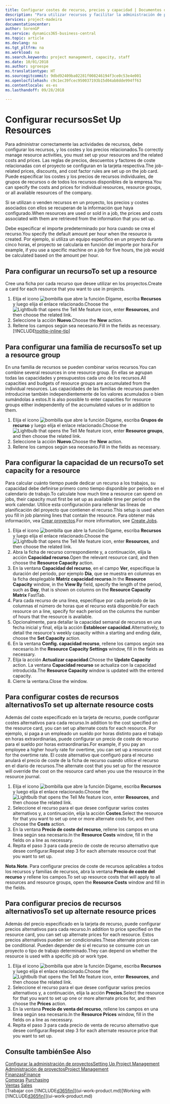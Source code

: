 ```yaml
---
title: Configurar costes de recurso, precios y capacidad | Documentos de Microsoft
description: "Para utilizar recursos y facilitar la administración de proyectos, especifique costes y precios para recursos individuales o grupos de recursos, y configure la capacidad de recursos."
services: project-madeira
documentationcenter: 
author: SorenGP
ms.service: dynamics365-business-central
ms.topic: article
ms.devlang: na
ms.tgt_pltfrm: na
ms.workload: na
ms.search.keywords: project management, capacity, staff
ms.date: 10/01/2018
ms.author: sgroespe
ms.translationtype: HT
ms.sourcegitcommit: 9dbd92409ba02281f008246194f3ce0c53e4e001
ms.openlocfilehash: c9c1ec39fcec950037193b15d04ab8dde994ff63
ms.contentlocale: es-es
ms.lasthandoff: 09/28/2018

---
```

# <a name="set-up-resources"></a><span data-ttu-id="fb3c0-103">Configurar recursos</span><span class="sxs-lookup"><span data-stu-id="fb3c0-103">Set Up Resources</span></span>
<span data-ttu-id="fb3c0-104">Para administrar correctamente las actividades de recursos, debe configurar los recursos, y los costes y los precios relacionados.</span><span class="sxs-lookup"><span data-stu-id="fb3c0-104">To correctly manage resource activities, you must set up your resources and the related costs and prices.</span></span> <span data-ttu-id="fb3c0-105">Las reglas de precios, descuentos y factores de coste relacionadas con el proyecto se configuran en la tarjeta respectiva.</span><span class="sxs-lookup"><span data-stu-id="fb3c0-105">The job-related prices, discounts, and cost factor rules are set up on the job card.</span></span> <span data-ttu-id="fb3c0-106">Puede especificar los costes y los precios de recursos individuales, de grupos de recursos o de todos los recursos disponibles de la empresa.</span><span class="sxs-lookup"><span data-stu-id="fb3c0-106">You can specify the costs and prices for individual resources, resource groups, or all available resources of the company.</span></span>

<span data-ttu-id="fb3c0-107">Si se utilizan o venden recursos en un proyecto, los precios y costes asociados con ellos se recuperan de la información que haya configurado.</span><span class="sxs-lookup"><span data-stu-id="fb3c0-107">When resources are used or sold in a job, the prices and costs associated with them are retrieved from the information that you set up.</span></span>

<span data-ttu-id="fb3c0-108">Debe especificar el importe predeterminado por hora cuando se crea el recurso.</span><span class="sxs-lookup"><span data-stu-id="fb3c0-108">You specify the default amount per hour when the resource is created.</span></span> <span data-ttu-id="fb3c0-109">Por ejemplo, si utiliza un equipo específico en un proyecto durante cinco horas, el proyecto se calcularía en función del importe por hora.</span><span class="sxs-lookup"><span data-stu-id="fb3c0-109">For example, if you use a specific machine on a job for five hours, the job would be calculated based on the amount per hour.</span></span>

## <a name="to-set-up-a-resource"></a><span data-ttu-id="fb3c0-110">Para configurar un recurso</span><span class="sxs-lookup"><span data-stu-id="fb3c0-110">To set up a resource</span></span>
<span data-ttu-id="fb3c0-111">Cree una ficha por cada recurso que desee utilizar en los proyectos.</span><span class="sxs-lookup"><span data-stu-id="fb3c0-111">Create a card for each resource that you want to use in projects.</span></span>

1. <span data-ttu-id="fb3c0-112">Elija el icono ![bombilla que abre la función Dígame](media/ui-search/search_small.png "Dígame que desea hacer"), escriba **Recursos** y luego elija el enlace relacionado.</span><span class="sxs-lookup"><span data-stu-id="fb3c0-112">Choose the ![Lightbulb that opens the Tell Me feature](media/ui-search/search_small.png "Tell me what you want to do") icon, enter **Resources**, and then choose the related link.</span></span>
2. <span data-ttu-id="fb3c0-113">Seleccione la acción **Nuevo**.</span><span class="sxs-lookup"><span data-stu-id="fb3c0-113">Choose the **New** action.</span></span>
3. <span data-ttu-id="fb3c0-114">Rellene los campos según sea necesario.</span><span class="sxs-lookup"><span data-stu-id="fb3c0-114">Fill in the fields as necessary.</span></span> [!INCLUDE[tooltip-inline-tip](includes/tooltip-inline-tip_md.md)]  

## <a name="to-set-up-a-resource-group"></a><span data-ttu-id="fb3c0-115">Para configurar una familia de recursos</span><span class="sxs-lookup"><span data-stu-id="fb3c0-115">To set up a resource group</span></span>
<span data-ttu-id="fb3c0-116">En una familia de recursos se pueden combinar varios recursos.</span><span class="sxs-lookup"><span data-stu-id="fb3c0-116">You can combine several resources in one resource group.</span></span> <span data-ttu-id="fb3c0-117">En ellas se agrupan todas las capacidades y presupuestos cada uno de los recursos.</span><span class="sxs-lookup"><span data-stu-id="fb3c0-117">All capacities and budgets of resource groups are accumulated from the individual resources.</span></span> <span data-ttu-id="fb3c0-118">Las capacidades de las familias de recursos pueden introducirse también independientemente de los valores acumulados o bien sumándolas a estos.</span><span class="sxs-lookup"><span data-stu-id="fb3c0-118">It is also possible to enter capacities for resource groups either independently of the accumulated values or in addition to them.</span></span>

1. <span data-ttu-id="fb3c0-119">Elija el icono ![bombilla que abre la función Dígame](media/ui-search/search_small.png "Dígame que desea hacer"), escriba **Grupos de recurso** y luego elija el enlace relacionado.</span><span class="sxs-lookup"><span data-stu-id="fb3c0-119">Choose the ![Lightbulb that opens the Tell Me feature](media/ui-search/search_small.png "Tell me what you want to do") icon, enter **Resource groups**, and then choose the related link.</span></span>
2. <span data-ttu-id="fb3c0-120">Seleccione la acción **Nuevo**.</span><span class="sxs-lookup"><span data-stu-id="fb3c0-120">Choose the **New** action.</span></span>
3. <span data-ttu-id="fb3c0-121">Rellene los campos según sea necesario.</span><span class="sxs-lookup"><span data-stu-id="fb3c0-121">Fill in the fields as necessary.</span></span>

## <a name="to-set-capacity-for-a-resource"></a><span data-ttu-id="fb3c0-122">Para configurar la capacidad de un recurso</span><span class="sxs-lookup"><span data-stu-id="fb3c0-122">To set capacity for a resource</span></span>
<span data-ttu-id="fb3c0-123">Para calcular cuánto tiempo puede dedicar un recurso a los trabajos, su capacidad debe definirse primero como tiempo disponible por periodo en el calendario de trabajo.</span><span class="sxs-lookup"><span data-stu-id="fb3c0-123">To calculate how much time a resource can spend on jobs, their capacity must first be set up as available time per period on the work calendar.</span></span> <span data-ttu-id="fb3c0-124">Utilice esta configuración para rellenar las líneas de planificación del proyecto que contienen el recurso.</span><span class="sxs-lookup"><span data-stu-id="fb3c0-124">This setup is used when you fill in job planning lines that contain the resource.</span></span> <span data-ttu-id="fb3c0-125">Para obtener más información, vea [Crear proyectos](projects-how-create-jobs.md).</span><span class="sxs-lookup"><span data-stu-id="fb3c0-125">For more information, see [Create Jobs](projects-how-create-jobs.md).</span></span>

1. <span data-ttu-id="fb3c0-126">Elija el icono ![bombilla que abre la función Dígame](media/ui-search/search_small.png "Dígame que desea hacer"), escriba **Recursos** y luego elija el enlace relacionado.</span><span class="sxs-lookup"><span data-stu-id="fb3c0-126">Choose the ![Lightbulb that opens the Tell Me feature](media/ui-search/search_small.png "Tell me what you want to do") icon, enter **Resources**, and then choose the related link.</span></span>
2. <span data-ttu-id="fb3c0-127">Abra la ficha de recurso correspondiente y, a continuación, elija la acción **Capacidad recurso**.</span><span class="sxs-lookup"><span data-stu-id="fb3c0-127">Open the relevant resource card, and then choose the **Resource Capacity** action.</span></span>
3. <span data-ttu-id="fb3c0-128">En la ventana **Capacidad del recurso**, en el campo **Ver**, especifique la duración del periodo, por ejemplo **Día**, que se muestra en columnas en la ficha desplegable **Matriz capacidad recurso**.</span><span class="sxs-lookup"><span data-stu-id="fb3c0-128">In the **Resource Capacity** window, in the **View By** field, specify the length of the period, such as **Day**, that is shown on columns on the **Resource Capacity Matrix** FastTab.</span></span>
4. <span data-ttu-id="fb3c0-129">Para cada recurso de una línea, especifique por cada periodo de las columnas el número de horas que el recurso está disponible.</span><span class="sxs-lookup"><span data-stu-id="fb3c0-129">For each resource on a line, specify for each period on the columns the number of hours that the resource is available.</span></span>
5. <span data-ttu-id="fb3c0-130">Opcionalmente, para detallar la capacidad semanal de recursos en una fecha inicial y final, elija la acción **Establecer capacidad**.</span><span class="sxs-lookup"><span data-stu-id="fb3c0-130">Alternatively, to detail the resource's weekly capacity within a starting and ending date, choose the **Set Capacity** action.</span></span>
6. <span data-ttu-id="fb3c0-131">En la ventana **Config. capacidad recurso**, rellene los campos según sea necesario.</span><span class="sxs-lookup"><span data-stu-id="fb3c0-131">In the **Resource Capacity Settings** window, fill in the fields as necessary.</span></span>
7. <span data-ttu-id="fb3c0-132">Elija la acción **Actualizar capacidad**.</span><span class="sxs-lookup"><span data-stu-id="fb3c0-132">Choose the **Update Capacity** action.</span></span> <span data-ttu-id="fb3c0-133">La ventana **Capacidad recurso** se actualiza con la capacidad introducida.</span><span class="sxs-lookup"><span data-stu-id="fb3c0-133">The **Resource Capacity** window is updated with the entered capacity.</span></span>
8. <span data-ttu-id="fb3c0-134">Cierre la ventana.</span><span class="sxs-lookup"><span data-stu-id="fb3c0-134">Close the window.</span></span>

## <a name="to-set-up-alternate-resource-costs"></a><span data-ttu-id="fb3c0-135">Para configurar costes de recursos alternativos</span><span class="sxs-lookup"><span data-stu-id="fb3c0-135">To set up alternate resource costs</span></span>
<span data-ttu-id="fb3c0-136">Además del coste especificado en la tarjeta de recurso, puede configurar costes alternativos para cada recurso.</span><span class="sxs-lookup"><span data-stu-id="fb3c0-136">In addition to the cost specified on the resource card, you can set up alternate costs for each resource.</span></span> <span data-ttu-id="fb3c0-137">Por ejemplo, si paga a un empleado un sueldo por horas distinto para el trabajo en horas extraordinarias, puede configurar un precio de coste de recurso para el sueldo por horas extraordinarias.</span><span class="sxs-lookup"><span data-stu-id="fb3c0-137">For example, if you pay an employee a higher hourly rate for overtime, you can set up a resource cost for the overtime rate.</span></span> <span data-ttu-id="fb3c0-138">El coste alternativo que configuró para el recurso anulará el precio de coste de la ficha de recurso cuando utilice el recurso en el diario de recursos.</span><span class="sxs-lookup"><span data-stu-id="fb3c0-138">The alternate cost that you set up for the resource will override the cost on the resource card when you use the resource in the resource journal.</span></span>

1. <span data-ttu-id="fb3c0-139">Elija el icono ![bombilla que abre la función Dígame](media/ui-search/search_small.png "Dígame que desea hacer"), escriba **Recursos** y luego elija el enlace relacionado.</span><span class="sxs-lookup"><span data-stu-id="fb3c0-139">Choose the ![Lightbulb that opens the Tell Me feature](media/ui-search/search_small.png "Tell me what you want to do") icon, enter **Resources**, and then choose the related link.</span></span>  
2. <span data-ttu-id="fb3c0-140">Seleccione el recurso para el que desee configurar varios costes alternativos y, a continuación, elija la acción **Costes**.</span><span class="sxs-lookup"><span data-stu-id="fb3c0-140">Select the resource for that you want to set up one or more alternate costs for, and then choose the **Costs** action.</span></span>  
3. <span data-ttu-id="fb3c0-141">En la ventana **Precio de coste del recurso**, rellene los campos en una línea según sea necesario.</span><span class="sxs-lookup"><span data-stu-id="fb3c0-141">In the **Resource Costs** window, fill in the fields on a line as necessary.</span></span>  
4. <span data-ttu-id="fb3c0-142">Repita el paso 3 para cada precio de coste de recurso alternativo que desee configurar.</span><span class="sxs-lookup"><span data-stu-id="fb3c0-142">Repeat step 3 for each alternate resource cost that you want to set up.</span></span>

<span data-ttu-id="fb3c0-143">**Nota**.</span><span class="sxs-lookup"><span data-stu-id="fb3c0-143">**Note**.</span></span> <span data-ttu-id="fb3c0-144">Para configurar precios de coste de recursos aplicables a todos los recursos y familias de recursos, abra la ventana **Precio de coste del recurso** y rellene los campos.</span><span class="sxs-lookup"><span data-stu-id="fb3c0-144">To set up resource costs that will apply to all resources and resource groups, open the **Resource Costs** window and fill in the fields.</span></span>

## <a name="to-set-up-alternate-resource-prices"></a><span data-ttu-id="fb3c0-145">Para configurar precios de recursos alternativos</span><span class="sxs-lookup"><span data-stu-id="fb3c0-145">To set up alternate resource prices</span></span>
<span data-ttu-id="fb3c0-146">Además del precio especificado en la tarjeta de recurso, puede configurar precios alternativos para cada recurso.</span><span class="sxs-lookup"><span data-stu-id="fb3c0-146">In addition to price specified on the resource card, you can set up alternate prices for each resource.</span></span> <span data-ttu-id="fb3c0-147">Estos precios alternativos pueden ser condicionales.</span><span class="sxs-lookup"><span data-stu-id="fb3c0-147">These alternate prices can be conditional.</span></span> <span data-ttu-id="fb3c0-148">Pueden depender de si el recurso se consume con un proyecto o tipo de trabajo determinado.</span><span class="sxs-lookup"><span data-stu-id="fb3c0-148">They can depend on whether the resource is used with a specific job or work type.</span></span>

1. <span data-ttu-id="fb3c0-149">Elija el icono ![bombilla que abre la función Dígame](media/ui-search/search_small.png "Dígame que desea hacer"), escriba **Recursos** y luego elija el enlace relacionado.</span><span class="sxs-lookup"><span data-stu-id="fb3c0-149">Choose the ![Lightbulb that opens the Tell Me feature](media/ui-search/search_small.png "Tell me what you want to do") icon, enter **Resources**, and then choose the related link.</span></span>
2. <span data-ttu-id="fb3c0-150">Seleccione el recurso para el que desee configurar varios precios alternativos y, a continuación, elija la acción **Precios**.</span><span class="sxs-lookup"><span data-stu-id="fb3c0-150">Select the resource for that you want to set up one or more alternate prices for, and then choose the **Prices** action.</span></span>
3. <span data-ttu-id="fb3c0-151">En la ventana **Precio de venta del recurso**, rellene los campos en una línea según sea necesario.</span><span class="sxs-lookup"><span data-stu-id="fb3c0-151">In the **Resource Prices** window, fill in the fields on a line as necessary.</span></span>
4. <span data-ttu-id="fb3c0-152">Repita el paso 3 para cada precio de venta de recurso alternativo que desee configurar.</span><span class="sxs-lookup"><span data-stu-id="fb3c0-152">Repeat step 3 for each alternate resource price that you want to set up.</span></span>

## <a name="see-also"></a><span data-ttu-id="fb3c0-153">Consulte también</span><span class="sxs-lookup"><span data-stu-id="fb3c0-153">See Also</span></span>
[<span data-ttu-id="fb3c0-154">Configurar la administración de proyectos</span><span class="sxs-lookup"><span data-stu-id="fb3c0-154">Setting Up Project Management</span></span>](projects-setup-projects.md)  
[<span data-ttu-id="fb3c0-155">Administración de proyectos</span><span class="sxs-lookup"><span data-stu-id="fb3c0-155">Project Management</span></span>](projects-manage-projects.md)  
[<span data-ttu-id="fb3c0-156">Finanzas</span><span class="sxs-lookup"><span data-stu-id="fb3c0-156">Finance</span></span>](finance.md)  
<span data-ttu-id="fb3c0-157">[Compras](purchasing-manage-purchasing.md)       </span><span class="sxs-lookup"><span data-stu-id="fb3c0-157">[Purchasing](purchasing-manage-purchasing.md)       </span></span>  
<span data-ttu-id="fb3c0-158">[Ventas](sales-manage-sales.md)    </span><span class="sxs-lookup"><span data-stu-id="fb3c0-158">[Sales](sales-manage-sales.md)    </span></span>  
<span data-ttu-id="fb3c0-159">[Trabajar con [!INCLUDE[d365fin](includes/d365fin_md.md)]](ui-work-product.md)</span><span class="sxs-lookup"><span data-stu-id="fb3c0-159">[Working with [!INCLUDE[d365fin](includes/d365fin_md.md)]](ui-work-product.md)</span></span>  

